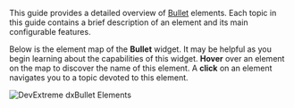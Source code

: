 This guide provides a detailed overview of [Bullet](/api-reference/20%20Data%20Visualization%20Widgets/dxBullet '/Documentation/ApiReference/Data_Visualization_Widgets/dxBullet/') elements. Each topic in this guide contains a brief description of an element and its main configurable features.

Below is the element map of the **Bullet** widget. It may be helpful as you begin learning about the capabilities of this widget. **Hover** over an element on the map to discover the name of this element. A **click** on an element navigates you to a topic devoted to this element.

<p><img style="margin:0px auto;display:block" src="/Content/images/doc/18_1/ChartJS/BulletElementMap.png" alt="DevExtreme dxBullet Elements" usemap="#bulletElements" /></p>

<map name="bulletElements">
	<area shape="rect" title="Tooltip" coords="58,9,204,76" href="/Documentation/Guide/Widgets/Bullet/Visual_Elements/#Tooltip" />
	<area shape="rect" title="Zero Level Line" coords="16,78,19,108" href="/Documentation/Guide/Widgets/Bullet/Visual_Elements/#Zero_Level_Line" />
	<area shape="rect" title="Target Line" coords="216,77,223,108" href="/Documentation/Guide/Widgets/Bullet/Visual_Elements/#Target_Line" />
	<area shape="rect" title="Bullet Bar" coords="15,80,244,107" href="/Documentation/Guide/Widgets/Bullet/Visual_Elements/#Bullet_Bar" />
</map>